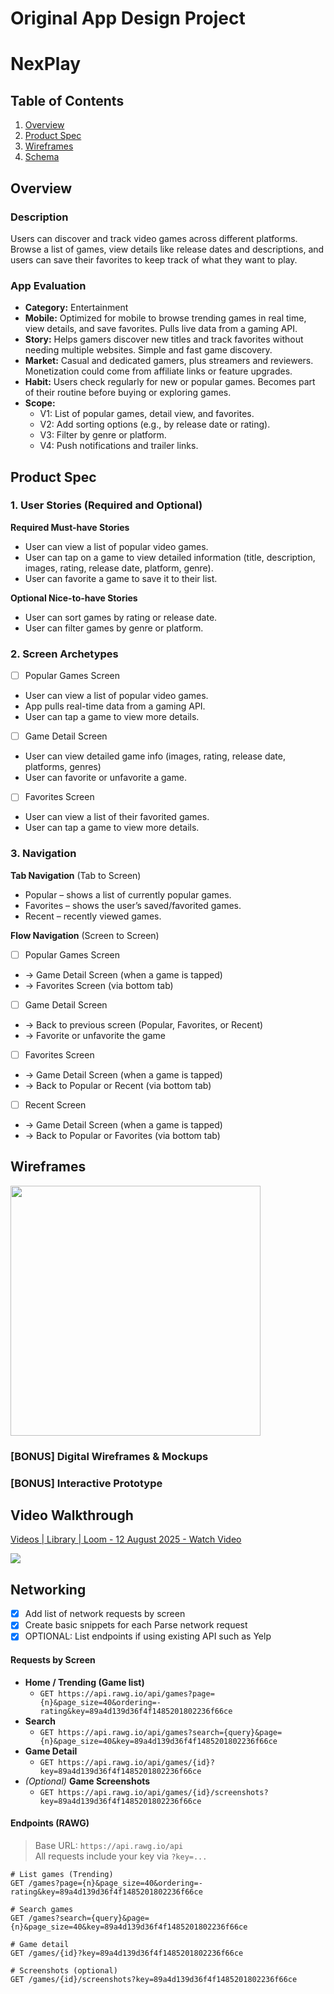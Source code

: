 Original App Design Project
===

# NexPlay

## Table of Contents

1. [Overview](#Overview)
2. [Product Spec](#Product-Spec)
3. [Wireframes](#Wireframes)
4. [Schema](#Schema)

## Overview

### Description

Users can discover and track video games across different platforms. Browse a list of games, view details like release dates and descriptions, and users can save their favorites to keep track of what they want to play.

### App Evaluation


- **Category:** Entertainment
- **Mobile:** Optimized for mobile to browse trending games in real time, view details, and save favorites. Pulls live data from a gaming API.
- **Story:** Helps gamers discover new titles and track favorites without needing multiple websites. Simple and fast game discovery.
- **Market:** Casual and dedicated gamers, plus streamers and reviewers. Monetization could come from affiliate links or feature upgrades.
- **Habit:** Users check regularly for new or popular games. Becomes part of their routine before buying or exploring games.
- **Scope:** 
    - V1: List of popular games, detail view, and favorites. 
    - V2: Add sorting options (e.g., by release date or rating).
    - V3: Filter by genre or platform. 
    - V4: Push notifications and trailer links. 


## Product Spec

### 1. User Stories (Required and Optional)

**Required Must-have Stories**

* User can view a list of popular video games.
* User can tap on a game to view detailed information (title, description, images, rating, release date, platform, genre).
* User can favorite a game to save it to their list.

**Optional Nice-to-have Stories**

* User can sort games by rating or release date.
* User can filter games by genre or platform.

### 2. Screen Archetypes

- [ ] Popular Games Screen
* User can view a list of popular video games.
* App pulls real-time data from a gaming API.
* User can tap a game to view more details.

- [ ] Game Detail Screen
* User can view detailed game info (images, rating, release date, platforms, genres)
* User can favorite or unfavorite a game.

- [ ] Favorites Screen
* User can view a list of their favorited games.
* User can tap a game to view more details.

### 3. Navigation

**Tab Navigation** (Tab to Screen)

* Popular – shows a list of currently popular games.
* Favorites – shows the user’s saved/favorited games.
* Recent – recently viewed games.

**Flow Navigation** (Screen to Screen)

- [ ] Popular Games Screen
* → Game Detail Screen (when a game is tapped)
* → Favorites Screen (via bottom tab)

- [ ] Game Detail Screen
* → Back to previous screen (Popular, Favorites, or Recent)
* → Favorite or unfavorite the game

- [ ] Favorites Screen
* → Game Detail Screen (when a game is tapped)
* → Back to Popular or Recent (via bottom tab)

- [ ] Recent Screen
* → Game Detail Screen (when a game is tapped)
* → Back to Popular or Favorites (via bottom tab)

## Wireframes


<img src="Wireframe.png" width=400>

### [BONUS] Digital Wireframes & Mockups

### [BONUS] Interactive Prototype

## Video Walkthrough

<div>
    <a href="https://www.loom.com/share/583d8aeb48154cfabc61be1a6a797839">
      <p>Videos | Library | Loom - 12 August 2025 - Watch Video</p>
    </a>
    <a href="https://www.loom.com/share/583d8aeb48154cfabc61be1a6a797839">
      <img style="max-width:300px;" src="https://cdn.loom.com/sessions/thumbnails/583d8aeb48154cfabc61be1a6a797839-156cb0e19bca1696-full-play.gif">
    </a>
  </div>

## Networking

- [x] Add list of network requests by screen
- [x] Create basic snippets for each Parse network request
- [x] OPTIONAL: List endpoints if using existing API such as Yelp

#### Requests by Screen

- **Home / Trending (Game list)**
  - `GET https://api.rawg.io/api/games?page={n}&page_size=40&ordering=-rating&key=89a4d139d36f4f1485201802236f66ce`
- **Search**
  - `GET https://api.rawg.io/api/games?search={query}&page={n}&page_size=40&key=89a4d139d36f4f1485201802236f66ce`
- **Game Detail**
  - `GET https://api.rawg.io/api/games/{id}?key=89a4d139d36f4f1485201802236f66ce`
- *(Optional)* **Game Screenshots**
  - `GET https://api.rawg.io/api/games/{id}/screenshots?key=89a4d139d36f4f1485201802236f66ce`

#### Endpoints (RAWG)

> Base URL: `https://api.rawg.io/api`  
> All requests include your key via `?key=...`

```http
# List games (Trending)
GET /games?page={n}&page_size=40&ordering=-rating&key=89a4d139d36f4f1485201802236f66ce

# Search games
GET /games?search={query}&page={n}&page_size=40&key=89a4d139d36f4f1485201802236f66ce

# Game detail
GET /games/{id}?key=89a4d139d36f4f1485201802236f66ce

# Screenshots (optional)
GET /games/{id}/screenshots?key=89a4d139d36f4f1485201802236f66ce
